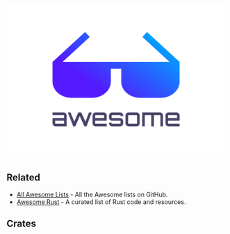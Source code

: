 <div align="center">
	<img width="500" height="350" src="logo.svg" alt="Awesome">
	<br>
</div>

## Related

-   [All Awesome Lists](https://github.com/topics/awesome) - All the Awesome lists on GitHub.
-   [Awesome Rust](https://github.com/rust-unofficial/awesome-rust) - A curated list of Rust code and resources.

## Crates
